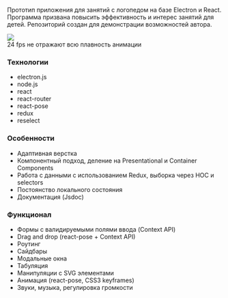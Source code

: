 
Прототип приложения для занятий c логопедом на базе Electron и React.
Программа призвана повысить эффективность и интерес занятий для детей.
Репозиторий создан для демонстрации возможностей автора.

<div>
  <img align="center" src="https://drive.google.com/uc?export=download&id=1izDdDaszB2jjGP42EEbq8KTjUiykKebA" />
  <br/>
  24 fps не отражают всю плавность анимации
</div>

### Технологии
- electron.js
- node.js
- react
- react-router
- react-pose
- redux
- reselect

### Особенности
- Адаптивная верстка
- Компонентный подход, деление на Presentational и Container Components 
- Работа с данными с использованием Redux, выборка через HOC и selectors
- Постоянство локального состояния
- Документация (Jsdoc)

### Функционал
- Формы с валидируемыми полями ввода (Context API)
- Drag and drop (react-pose + Context API)
- Роутинг
- Сайдбары
- Модальные окна
- Табуляция
- Манипуляции с SVG элементами
- Анимация (react-pose, CSS3 keyframes)
- Звуки, музыка, регулировка громкости

